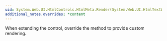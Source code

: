 ```yaml
---
uid: System.Web.UI.HtmlControls.HtmlMeta.Render(System.Web.UI.HtmlTextWriter)
additional_notes.overrides: *content
---
```


<p>When extending the <xref href="System.Web.UI.HtmlControls.HtmlMeta"></xref> control, override the <xref href="System.Web.UI.HtmlControls.HtmlMeta.Render(System.Web.UI.HtmlTextWriter)"></xref> method to provide custom rendering.</p>


